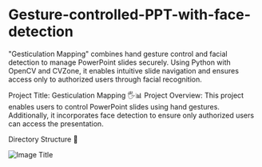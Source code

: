 # Gesture-controlled-PPT-with-face-detection
"Gesticulation Mapping" combines hand gesture control and facial detection to manage PowerPoint slides securely. Using Python with OpenCV and CVZone, it enables intuitive slide navigation and ensures access only to authorized users through facial recognition.


Project Title: Gesticulation Mapping 🖐️📊
Project Overview:
This project enables users to control PowerPoint slides using hand gestures. Additionally, it incorporates face detection to ensure only authorized users can access the presentation.

Directory Structure 📁

![Image Title](images/screenshot1.png)



